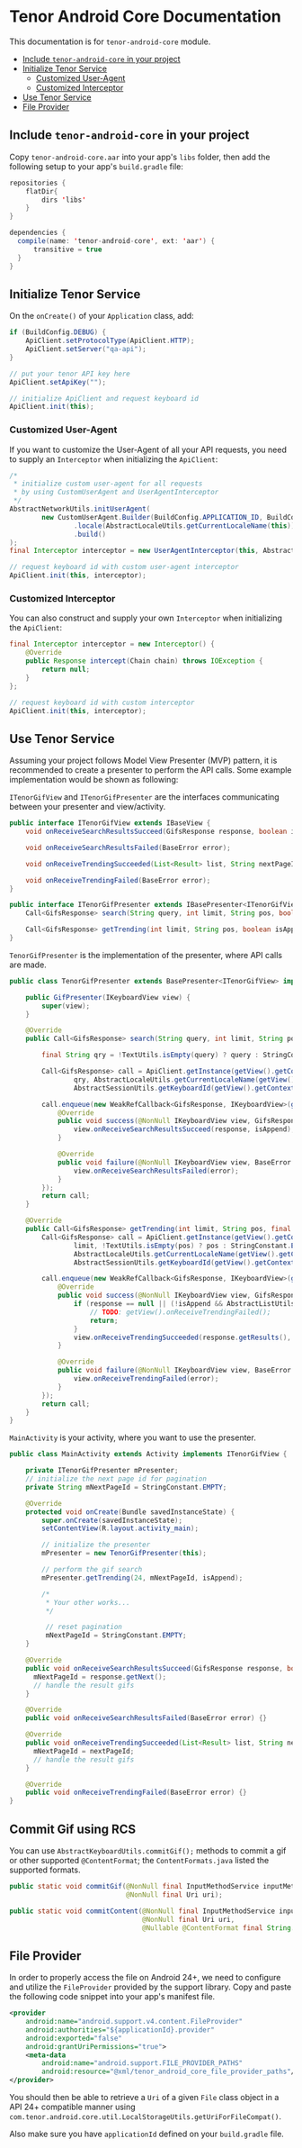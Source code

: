 Tenor Android Core Documentation
================================
This documentation is for `tenor-android-core` module.

* [Include `tenor-android-core` in your project](include-tenor-android-core-in-your-project)
* [Initialize Tenor Service](#initialize-tenor-service)
  * [Customized User-Agent](#customized-user-agent)
  * [Customized Interceptor](#customized-interceptor)
* [Use Tenor Service](#use-tenor-service)
* [File Provider](#file-provider)

## Include `tenor-android-core` in your project
Copy `tenor-android-core.aar` into your app's `libs` folder, then add the following setup to your app's `build.gradle` file:
```java
repositories {
    flatDir{
        dirs 'libs'
    }
}

dependencies {
  compile(name: 'tenor-android-core', ext: 'aar') {
      transitive = true
  }
}
```



## Initialize Tenor Service
On the `onCreate()` of your `Application` class, add:
```java
if (BuildConfig.DEBUG) {
    ApiClient.setProtocolType(ApiClient.HTTP);
    ApiClient.setServer("qa-api");
}

// put your tenor API key here
ApiClient.setApiKey("");

// initialize ApiClient and request keyboard id
ApiClient.init(this);
```



### Customized User-Agent
If you want to customize the User-Agent of all your API requests, you need to supply an `Interceptor` when initializing the `ApiClient`:
```java
/*
 * initialize custom user-agent for all requests
 * by using CustomUserAgent and UserAgentInterceptor
 */
AbstractNetworkUtils.initUserAgent(
        new CustomUserAgent.Builder(BuildConfig.APPLICATION_ID, BuildConfig.VERSION_NAME, BuildConfig.VERSION_CODE)
                .locale(AbstractLocaleUtils.getCurrentLocaleName(this))
                .build()
);
final Interceptor interceptor = new UserAgentInterceptor(this, AbstractNetworkUtils.getUserAgent(this));

// request keyboard id with custom user-agent interceptor
ApiClient.init(this, interceptor);
```



### Customized Interceptor
You can also construct and supply your own `Interceptor` when initializing the `ApiClient`:
```java
final Interceptor interceptor = new Interceptor() {
    @Override
    public Response intercept(Chain chain) throws IOException {
        return null;
    }
};

// request keyboard id with custom interceptor
ApiClient.init(this, interceptor);
```



## Use Tenor Service
Assuming your project follows Model View Presenter (MVP) pattern, it is recommended to create a presenter to perform the API calls.  Some example implementation would be shown as following:

`ITenorGifView` and `ITenorGifPresenter` are the interfaces communicating between your presenter and view/activity.
```java
public interface ITenorGifView extends IBaseView {
    void onReceiveSearchResultsSucceed(GifsResponse response, boolean isAppend);

    void onReceiveSearchResultsFailed(BaseError error);

    void onReceiveTrendingSucceeded(List<Result> list, String nextPageId, boolean isAppend);

    void onReceiveTrendingFailed(BaseError error);
}
```

```java
public interface ITenorGifPresenter extends IBasePresenter<ITenorGifView> {
    Call<GifsResponse> search(String query, int limit, String pos, boolean isAppend);

    Call<GifsResponse> getTrending(int limit, String pos, boolean isAppend);
}
```

`TenorGifPresenter` is the implementation of the presenter, where API calls are made.
```java
public class TenorGifPresenter extends BasePresenter<ITenorGifView> implements ITenorGifPresenter {

    public GifPresenter(IKeyboardView view) {
        super(view);
    }

    @Override
    public Call<GifsResponse> search(String query, int limit, String pos, final boolean isAppend) {

        final String qry = !TextUtils.isEmpty(query) ? query : StringConstant.EMPTY;

        Call<GifsResponse> call = ApiClient.getInstance(getView().getContext()).search(ApiClient.getApiKey(),
                qry, AbstractLocaleUtils.getCurrentLocaleName(getView().getContext()),
                AbstractSessionUtils.getKeyboardId(getView().getContext()), limit, pos);

        call.enqueue(new WeakRefCallback<GifsResponse, IKeyboardView>(getWeakRef()) {
            @Override
            public void success(@NonNull IKeyboardView view, GifsResponse response) {
                view.onReceiveSearchResultsSucceed(response, isAppend);
            }

            @Override
            public void failure(@NonNull IKeyboardView view, BaseError error) {
                view.onReceiveSearchResultsFailed(error);
            }
        });
        return call;
    }

    @Override
    public Call<GifsResponse> getTrending(int limit, String pos, final boolean isAppend) {
        Call<GifsResponse> call = ApiClient.getInstance(getView().getContext()).getTrending(ApiClient.getApiKey(),
                limit, !TextUtils.isEmpty(pos) ? pos : StringConstant.EMPTY,
                AbstractLocaleUtils.getCurrentLocaleName(getView().getContext()),
                AbstractSessionUtils.getKeyboardId(getView().getContext()));

        call.enqueue(new WeakRefCallback<GifsResponse, IKeyboardView>(getWeakRef()) {
            @Override
            public void success(@NonNull IKeyboardView view, GifsResponse response) {
                if (response == null || (!isAppend && AbstractListUtils.isEmpty(response.getResults()))) {
                    // TODO: getView().onReceiveTrendingFailed();
                    return;
                }
                view.onReceiveTrendingSucceeded(response.getResults(), response.getNext(), isAppend);
            }

            @Override
            public void failure(@NonNull IKeyboardView view, BaseError error) {
                view.onReceiveTrendingFailed(error);
            }
        });
        return call;
    }
}
```

`MainActivity` is your activity, where you want to use the presenter.
```java
public class MainActivity extends Activity implements ITenorGifView {

    private ITenorGifPresenter mPresenter;
    // initialize the next page id for pagination
    private String mNextPageId = StringConstant.EMPTY;

    @Override
    protected void onCreate(Bundle savedInstanceState) {
        super.onCreate(savedInstanceState);
        setContentView(R.layout.activity_main);

        // initialize the presenter
        mPresenter = new TenorGifPresenter(this);

        // perform the gif search
        mPresenter.getTrending(24, mNextPageId, isAppend);

        /*
         * Your other works...
         */

         // reset pagination
         mNextPageId = StringConstant.EMPTY;
    }

    @Override
    public void onReceiveSearchResultsSucceed(GifsResponse response, boolean isAppend) {
      mNextPageId = response.getNext();
      // handle the result gifs
    }

    @Override
    public void onReceiveSearchResultsFailed(BaseError error) {}

    @Override
    public void onReceiveTrendingSucceeded(List<Result> list, String nextPageId, boolean isAppend) {
      mNextPageId = nextPageId;
      // handle the result gifs
    }

    @Override
    public void onReceiveTrendingFailed(BaseError error) {}
}
```


## Commit Gif using RCS
You can use `AbstractKeyboardUtils.commitGif();` methods to commit a gif or other supported `@ContentFormat`; the `ContentFormats.java` listed the supported formats.

```java
public static void commitGif(@NonNull final InputMethodService inputMethodService,
                             @NonNull final Uri uri);

public static void commitContent(@NonNull final InputMethodService inputMethodService,
                                 @NonNull final Uri uri,
                                 @Nullable @ContentFormat final String... mimeTypes)
```



## File Provider
In order to properly access the file on Android 24+, we need to configure and utilize the `FileProvider` provided by the support library.  Copy and paste the following code snippet into your app's manifest file.

```xml
<provider
    android:name="android.support.v4.content.FileProvider"
    android:authorities="${applicationId}.provider"
    android:exported="false"
    android:grantUriPermissions="true">
    <meta-data
        android:name="android.support.FILE_PROVIDER_PATHS"
        android:resource="@xml/tenor_android_core_file_provider_paths"/>
</provider>
```

You should then be able to retrieve a `Uri` of a given `File` class object in a API 24+ compatible manner using `com.tenor.android.core.util.LocalStorageUtils.getUriForFileCompat()`.

Also make sure you have `applicationId` defined on your `build.gradle` file.



